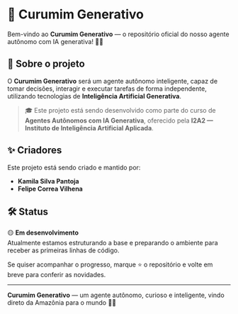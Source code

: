 # 🤖 Curumim Generativo

Bem-vindo ao **Curumim Generativo** — o repositório oficial do nosso agente autônomo com IA generativa! 🚀✨

## 📌 Sobre o projeto

O **Curumim Generativo** será um agente autônomo inteligente, capaz de tomar decisões, interagir e executar tarefas de forma independente, utilizando tecnologias de **Inteligência Artificial Generativa**.

> 🎓 Este projeto está sendo desenvolvido como parte do curso de **Agentes Autônomos com IA Generativa**, oferecido pela **I2A2 — Instituto de Inteligência Artificial Aplicada**.

## ✨ Criadores

Este projeto está sendo criado e mantido por:

- **Kamila Silva Pantoja**
- **Felipe Correa Vilhena**

## 🛠️ Status

🟡 **Em desenvolvimento**  
Atualmente estamos estruturando a base e preparando o ambiente para receber as primeiras linhas de código.

Se quiser acompanhar o progresso, marque ⭐️ o repositório e volte em breve para conferir as novidades.

---

**Curumim Generativo** — um agente autônomo, curioso e inteligente, vindo direto da Amazônia para o mundo 🌱✨
